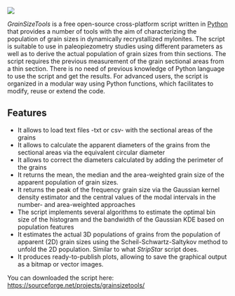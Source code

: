 ![](https://dl.dropboxusercontent.com/u/21191101/cabecera.png)

*GrainSizeTools* is a free open-source cross-platform script written in [Python][1] that provides a number of tools with the aim of characterizing the population of grain sizes in dynamically recrystallized mylonites. The script is suitable to use in paleopiezometry studies using different parameters as well as to derive the actual population of grain sizes from thin sections. The script requires the previous measurement of the grain sectional areas from a thin section. There is no need of previous knowledge of Python language to use the script and get the results. For advanced users, the script is organized in a modular way using Python functions, which facilitates to modify, reuse or extend the code.

Features
-------------

- It allows to load text files -txt or csv- with the sectional areas of the grains
- It allows to calculate the apparent diameters of the grains from the sectional areas via the equivalent circular diameter
- It allows to correct the diameters calculated by adding the perimeter of the grains
- It returns the mean, the median and the area-weighted grain size of the apparent population of grain sizes.
- It returns the peak of the frequency grain size via the Gaussian kernel density estimator and the central values of the modal intervals in the number- and area-weighted approaches
- The script implements several algorithms to estimate the optimal bin size of the histogram and the bandwidth of the Gaussian KDE based on population features
- It estimates the actual 3D populations of grains from the population of apparent (2D) grain sizes using the Scheil-Schwartz-Saltykov method to unfold the 2D population. Similar to what *StripStar* script does.
- It produces ready-to-publish plots, allowing to save the graphical output as a bitmap or vector images.

You can downloaded the script here: https://sourceforge.net/projects/grainsizetools/


 [1]: https://www.python.org/
